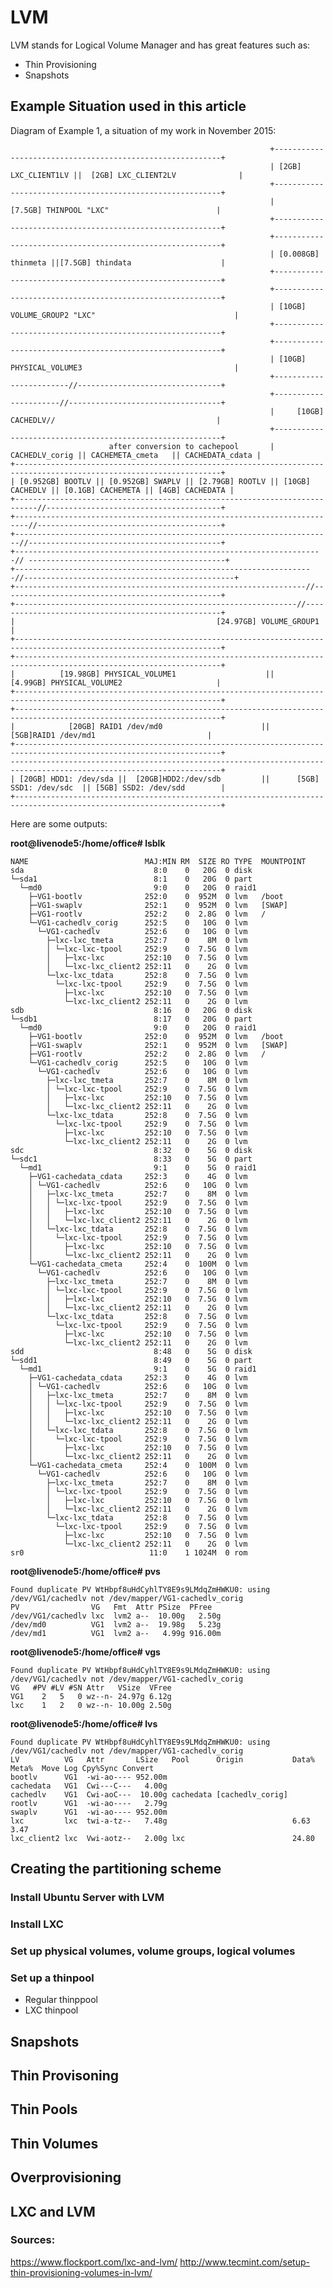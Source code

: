 # LVM

LVM stands for Logical Volume Manager and has great features such as:

  - Thin Provisioning
  - Snapshots

## Example Situation used in this article

Diagram of Example 1, a situation of my work in November 2015:

                                                              +----------------------------------------------------------+
                                                              | [2GB] LXC_CLIENT1LV ||  [2GB] LXC_CLIENT2LV              |
                                                              +----------------------------------------------------------+
                                                              |            [7.5GB] THINPOOL "LXC"                        |
                                                              +----------------------------------------------------------+
                                                              +----------------------------------------------------------+
                                                              | [0.008GB] thinmeta ||[7.5GB] thindata                    |
                                                              +----------------------------------------------------------+
                                                              +----------------------------------------------------------+
                                                              | [10GB] VOLUME_GROUP2 "LXC"                               |
                                                              +----------------------------------------------------------+
                                                              +----------------------------------------------------------+
                                                              | [10GB] PHYSICAL_VOLUME3                                  |
                                                              +------------------------//--------------------------------+
                                                              +----------------------//----------------------------------+
                                                              |     [10GB] CACHEDLV//                                    |
                                                              +----------------------------------------------------------+
                          after conversion to cachepool       |   CACHEDLV_corig || CACHEMETA_cmeta   || CACHEDATA_cdata |
    +--------------------------------------------------------------------------------------------------------------------+
    | [0.952GB] BOOTLV || [0.952GB] SWAPLV || [2.79GB] ROOTLV || [10GB] CACHEDLV || [0.1GB] CACHEMETA || [4GB] CACHEDATA |
    +---------------------------------------------------------------------------//---------------------------------------+
    +-------------------------------------------------------------------------//-----------------------------------------+
    +-----------------------------------------------------------------------//-------------------------------------------+
    +---------------------------------------------------------------------// --------------------------------------------+
    +-------------------------------------------------------------------//-----------------------------------------------+
    +-----------------------------------------------------------------//-------------------------------------------------+
    +---------------------------------------------------------------//---------------------------------------------------+
    |                                             [24.97GB] VOLUME_GROUP1                                                |
    +--------------------------------------------------------------------------------------------------------------------+
    +--------------------------------------------------------------------------------------------------------------------+
    |          [19.98GB] PHYSICAL_VOLUME1                    ||             [4.99GB] PHYSICAL_VOLUME2                     |
    +--------------------------------------------------------------------------------------------------------------------+
    +--------------------------------------------------------------------------------------------------------------------+
    |            [20GB] RAID1 /dev/md0                      ||               [5GB]RAID1 /dev/md1                         |
    +--------------------------------------------------------------------------------------------------------------------+
    ---------------------------------------------------------------------------------------------------------------------+
    | [20GB] HDD1: /dev/sda ||  [20GB]HDD2:/dev/sdb         ||      [5GB] SSD1: /dev/sdc  || [5GB] SSD2: /dev/sdd        |
    +--------------------------------------------------------------------------------------------------------------------+

Here are some outputs:

**root@livenode5:/home/office# lsblk**
  
    NAME                          MAJ:MIN RM  SIZE RO TYPE  MOUNTPOINT
    sda                             8:0    0   20G  0 disk
    └─sda1                          8:1    0   20G  0 part
      └─md0                         9:0    0   20G  0 raid1
        ├─VG1-bootlv              252:0    0  952M  0 lvm   /boot
        ├─VG1-swaplv              252:1    0  952M  0 lvm   [SWAP]
        ├─VG1-rootlv              252:2    0  2.8G  0 lvm   /
        └─VG1-cachedlv_corig      252:5    0   10G  0 lvm
          └─VG1-cachedlv          252:6    0   10G  0 lvm
            ├─lxc-lxc_tmeta       252:7    0    8M  0 lvm
            │ └─lxc-lxc-tpool     252:9    0  7.5G  0 lvm
            │   ├─lxc-lxc         252:10   0  7.5G  0 lvm
            │   └─lxc-lxc_client2 252:11   0    2G  0 lvm
            └─lxc-lxc_tdata       252:8    0  7.5G  0 lvm
              └─lxc-lxc-tpool     252:9    0  7.5G  0 lvm
                ├─lxc-lxc         252:10   0  7.5G  0 lvm
                └─lxc-lxc_client2 252:11   0    2G  0 lvm
    sdb                             8:16   0   20G  0 disk
    └─sdb1                          8:17   0   20G  0 part
      └─md0                         9:0    0   20G  0 raid1
        ├─VG1-bootlv              252:0    0  952M  0 lvm   /boot
        ├─VG1-swaplv              252:1    0  952M  0 lvm   [SWAP]
        ├─VG1-rootlv              252:2    0  2.8G  0 lvm   /
        └─VG1-cachedlv_corig      252:5    0   10G  0 lvm
          └─VG1-cachedlv          252:6    0   10G  0 lvm
            ├─lxc-lxc_tmeta       252:7    0    8M  0 lvm
            │ └─lxc-lxc-tpool     252:9    0  7.5G  0 lvm
            │   ├─lxc-lxc         252:10   0  7.5G  0 lvm
            │   └─lxc-lxc_client2 252:11   0    2G  0 lvm
            └─lxc-lxc_tdata       252:8    0  7.5G  0 lvm
              └─lxc-lxc-tpool     252:9    0  7.5G  0 lvm
                ├─lxc-lxc         252:10   0  7.5G  0 lvm
                └─lxc-lxc_client2 252:11   0    2G  0 lvm
    sdc                             8:32   0    5G  0 disk
    └─sdc1                          8:33   0    5G  0 part
      └─md1                         9:1    0    5G  0 raid1
        ├─VG1-cachedata_cdata     252:3    0    4G  0 lvm
        │ └─VG1-cachedlv          252:6    0   10G  0 lvm
        │   ├─lxc-lxc_tmeta       252:7    0    8M  0 lvm
        │   │ └─lxc-lxc-tpool     252:9    0  7.5G  0 lvm
        │   │   ├─lxc-lxc         252:10   0  7.5G  0 lvm
        │   │   └─lxc-lxc_client2 252:11   0    2G  0 lvm
        │   └─lxc-lxc_tdata       252:8    0  7.5G  0 lvm
        │     └─lxc-lxc-tpool     252:9    0  7.5G  0 lvm
        │       ├─lxc-lxc         252:10   0  7.5G  0 lvm
        │       └─lxc-lxc_client2 252:11   0    2G  0 lvm
        └─VG1-cachedata_cmeta     252:4    0  100M  0 lvm
          └─VG1-cachedlv          252:6    0   10G  0 lvm
            ├─lxc-lxc_tmeta       252:7    0    8M  0 lvm
            │ └─lxc-lxc-tpool     252:9    0  7.5G  0 lvm
            │   ├─lxc-lxc         252:10   0  7.5G  0 lvm
            │   └─lxc-lxc_client2 252:11   0    2G  0 lvm
            └─lxc-lxc_tdata       252:8    0  7.5G  0 lvm
              └─lxc-lxc-tpool     252:9    0  7.5G  0 lvm
                ├─lxc-lxc         252:10   0  7.5G  0 lvm
                └─lxc-lxc_client2 252:11   0    2G  0 lvm
    sdd                             8:48   0    5G  0 disk
    └─sdd1                          8:49   0    5G  0 part
      └─md1                         9:1    0    5G  0 raid1
        ├─VG1-cachedata_cdata     252:3    0    4G  0 lvm
        │ └─VG1-cachedlv          252:6    0   10G  0 lvm
        │   ├─lxc-lxc_tmeta       252:7    0    8M  0 lvm
        │   │ └─lxc-lxc-tpool     252:9    0  7.5G  0 lvm
        │   │   ├─lxc-lxc         252:10   0  7.5G  0 lvm
        │   │   └─lxc-lxc_client2 252:11   0    2G  0 lvm
        │   └─lxc-lxc_tdata       252:8    0  7.5G  0 lvm
        │     └─lxc-lxc-tpool     252:9    0  7.5G  0 lvm
        │       ├─lxc-lxc         252:10   0  7.5G  0 lvm
        │       └─lxc-lxc_client2 252:11   0    2G  0 lvm
        └─VG1-cachedata_cmeta     252:4    0  100M  0 lvm
          └─VG1-cachedlv          252:6    0   10G  0 lvm
            ├─lxc-lxc_tmeta       252:7    0    8M  0 lvm
            │ └─lxc-lxc-tpool     252:9    0  7.5G  0 lvm
            │   ├─lxc-lxc         252:10   0  7.5G  0 lvm
            │   └─lxc-lxc_client2 252:11   0    2G  0 lvm
            └─lxc-lxc_tdata       252:8    0  7.5G  0 lvm
              └─lxc-lxc-tpool     252:9    0  7.5G  0 lvm
                ├─lxc-lxc         252:10   0  7.5G  0 lvm
                └─lxc-lxc_client2 252:11   0    2G  0 lvm
    sr0                            11:0    1 1024M  0 rom

**root@livenode5:/home/office# pvs**

    Found duplicate PV WtHbpf8uHdCyhlTY8E9s9LMdqZmHWKU0: using /dev/VG1/cachedlv not /dev/mapper/VG1-cachedlv_corig
    PV                VG   Fmt  Attr PSize  PFree
    /dev/VG1/cachedlv lxc  lvm2 a--  10.00g   2.50g
    /dev/md0          VG1  lvm2 a--  19.98g   5.23g
    /dev/md1          VG1  lvm2 a--   4.99g 916.00m

**root@livenode5:/home/office# vgs**

    Found duplicate PV WtHbpf8uHdCyhlTY8E9s9LMdqZmHWKU0: using /dev/VG1/cachedlv not /dev/mapper/VG1-cachedlv_corig
    VG   #PV #LV #SN Attr   VSize  VFree
    VG1    2   5   0 wz--n- 24.97g 6.12g
    lxc    1   2   0 wz--n- 10.00g 2.50g

**root@livenode5:/home/office# lvs**

    Found duplicate PV WtHbpf8uHdCyhlTY8E9s9LMdqZmHWKU0: using /dev/VG1/cachedlv not /dev/mapper/VG1-cachedlv_corig
    LV          VG   Attr       LSize   Pool      Origin           Data%  Meta%  Move Log Cpy%Sync Convert
    bootlv      VG1  -wi-ao---- 952.00m
    cachedata   VG1  Cwi---C---   4.00g
    cachedlv    VG1  Cwi-aoC---  10.00g cachedata [cachedlv_corig]
    rootlv      VG1  -wi-ao----   2.79g
    swaplv      VG1  -wi-ao---- 952.00m
    lxc         lxc  twi-a-tz--   7.48g                            6.63   3.47
    lxc_client2 lxc  Vwi-aotz--   2.00g lxc                        24.80


## Creating the partitioning scheme

### Install Ubuntu Server with LVM

### Install LXC

### Set up physical volumes, volume groups, logical volumes

### Set up a thinpool

  - Regular thinppool
  - LXC thinpool

## Snapshots

## Thin Provisoning

## Thin Pools

## Thin Volumes

## Overprovisioning

## LXC and LVM







### Sources:
https://www.flockport.com/lxc-and-lvm/
http://www.tecmint.com/setup-thin-provisioning-volumes-in-lvm/
